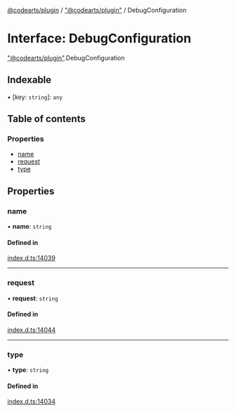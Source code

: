 [@codearts/plugin](../README.md) / ["@codearts/plugin"](../modules/_codearts_plugin_.md) / DebugConfiguration

# Interface: DebugConfiguration

["@codearts/plugin"](../modules/_codearts_plugin_.md).DebugConfiguration

## Indexable

▪ [key: `string`]: `any`

## Table of contents

### Properties

- [name](codearts_plugin_.DebugConfiguration.md#name)
- [request](codearts_plugin_.DebugConfiguration.md#request)
- [type](codearts_plugin_.DebugConfiguration.md#type)

## Properties

### name

• **name**: `string`

#### Defined in

[index.d.ts:14039](https://github.com/huaweicloud/cloudide-plugin-api/blob/84e382d/index.d.ts#L14039)

___

### request

• **request**: `string`

#### Defined in

[index.d.ts:14044](https://github.com/huaweicloud/cloudide-plugin-api/blob/84e382d/index.d.ts#L14044)

___

### type

• **type**: `string`

#### Defined in

[index.d.ts:14034](https://github.com/huaweicloud/cloudide-plugin-api/blob/84e382d/index.d.ts#L14034)
